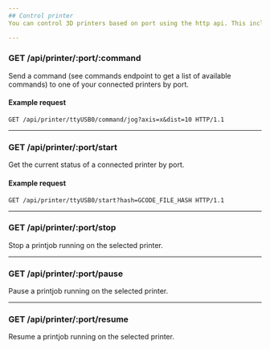 ```yaml
---
## Control printer
You can control 3D printers based on port using the http api. This includes manual control, temperatures, start, pause, resume and stopping a printjob.

---
```

### GET /api/printer/:port/:command
Send a command (see commands endpoint to get a list of available commands) to one of your connected printers by port.

#### Example request
```
GET /api/printer/ttyUSB0/command/jog?axis=x&dist=10 HTTP/1.1
```

---
### GET /api/printer/:port/start
Get the current status of a connected printer by port.

#### Example request
```
GET /api/printer/ttyUSB0/start?hash=GCODE_FILE_HASH HTTP/1.1
```

---
### GET /api/printer/:port/stop
Stop a printjob running on the selected printer.

---
### GET /api/printer/:port/pause
Pause a printjob running on the selected printer.

---
### GET /api/printer/:port/resume
Resume a printjob running on the selected printer.
